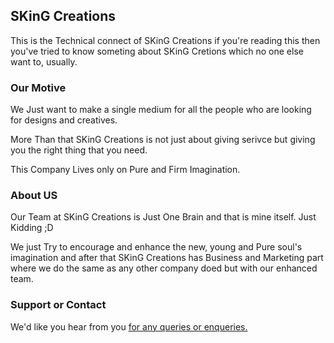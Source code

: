 ## SKinG Creations

This is the Technical connect of SKinG Creations if you're reading this then you've tried to know someting about SKinG Cretions which no one else want to, usually.

### Our Motive

We Just want to make a single medium for all the people who are looking for designs and creatives.

More Than that SKinG Creations is not just about giving serivce but giving you the right thing that you need.

This Company Lives only on Pure and Firm Imagination.

### About US
Our Team at SKinG Creations is Just One Brain and that is mine itself.
Just Kidding ;D

We just Try to encourage and enhance the new, young and Pure soul's imagination and after that SKinG Creations has Business and Marketing part where we do the same as any other company doed but with our enhanced team.





### Support or Contact

We'd like you hear from you <a href="mailto:sahaib@mail.com"> for any queries or enqueries.





